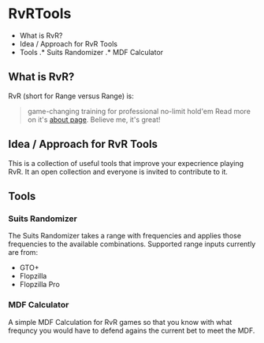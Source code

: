 # RvRTools

* What is RvR?
* Idea / Approach for RvR Tools
* Tools
.* Suits Randomizer
.* MDF Calculator

## What is RvR?
RvR (short for Range versus Range) is:
> game-changing training for professional no-limit hold'em
Read more on it's [about page](https://www.rangevsrange.com/about).
Believe me, it's great!

## Idea / Approach for RvR Tools
This is a collection of useful tools that improve your expecrience playing RvR.
It an open collection and everyone is invited to contribute to it.

## Tools
### Suits Randomizer
The Suits Randomizer takes a range with frequencies and applies those frequencies to the available combinations.
Supported range inputs currently are from:
+ GTO+
+ Flopzilla
+ Flopzilla Pro

### MDF Calculator 
A simple MDF Calculation for RvR games so that you know with what frequncy you would have to defend agains the current bet to meet the MDF.
